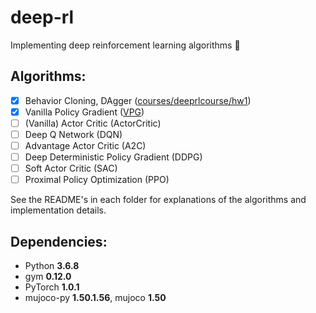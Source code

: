 # deep-rl
Implementing deep reinforcement learning algorithms 🤖

## Algorithms:
- [x] Behavior Cloning, DAgger ([courses/deeprlcourse/hw1](https://github.com/justinvyu/deep-rl/tree/master/courses/deeprlcourse/hw1))
- [x] Vanilla Policy Gradient ([VPG](https://github.com/justinvyu/deep-rl/tree/master/VPG))
- [ ] (Vanilla) Actor Critic (ActorCritic)
- [ ] Deep Q Network (DQN)
- [ ] Advantage Actor Critic (A2C)
- [ ] Deep Deterministic Policy Gradient (DDPG)
- [ ] Soft Actor Critic (SAC)
- [ ] Proximal Policy Optimization (PPO)

See the README's in each folder for explanations of the algorithms and implementation details.

## Dependencies:
- Python **3.6.8**
- gym **0.12.0**
- PyTorch **1.0.1**
- mujoco-py **1.50.1.56**, mujoco **1.50**
